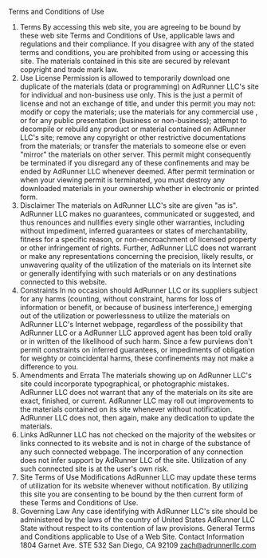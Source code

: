 Terms and Conditions of Use
1. Terms
By accessing this web site, you are agreeing to be bound by these web site Terms and Conditions of Use, applicable laws and regulations and their compliance. If you disagree with any of the stated terms and conditions, you are prohibited from using or accessing this site. The materials contained in this site are secured by relevant copyright and trade mark law.
2. Use License
Permission is allowed to temporarily download one duplicate of the materials (data or programming) on AdRunner LLC's site for individual and non-business use only. This is the just a permit of license and not an exchange of title, and under this permit you may not:
modify or copy the materials;
use the materials for any commercial use , or for any public presentation (business or non-business);
attempt to decompile or rebuild any product or material contained on AdRunner LLC's site;
remove any copyright or other restrictive documentations from the materials; or
transfer the materials to someone else or even "mirror" the materials on other server.
This permit might consequently be terminated if you disregard any of these confinements and may be ended by AdRunner LLC whenever deemed. After permit termination or when your viewing permit is terminated, you must destroy any downloaded materials in your ownership whether in electronic or printed form.
3. Disclaimer
The materials on AdRunner LLC's site are given "as is". AdRunner LLC makes no guarantees, communicated or suggested, and thus renounces and nullifies every single other warranties, including without impediment, inferred guarantees or states of merchantability, fitness for a specific reason, or non-encroachment of licensed property or other infringement of rights. Further, AdRunner LLC does not warrant or make any representations concerning the precision, likely results, or unwavering quality of the utilization of the materials on its Internet site or generally identifying with such materials or on any destinations connected to this website.
4. Constraints
In no occasion should AdRunner LLC or its suppliers subject for any harms (counting, without constraint, harms for loss of information or benefit, or because of business interference,) emerging out of the utilization or powerlessness to utilize the materials on AdRunner LLC's Internet webpage, regardless of the possibility that AdRunner LLC or a AdRunner LLC approved agent has been told orally or in written of the likelihood of such harm. Since a few purviews don't permit constraints on inferred guarantees, or impediments of obligation for weighty or coincidental harms, these confinements may not make a difference to you.
5. Amendments and Errata
The materials showing up on AdRunner LLC's site could incorporate typographical, or photographic mistakes. AdRunner LLC does not warrant that any of the materials on its site are exact, finished, or current. AdRunner LLC may roll out improvements to the materials contained on its site whenever without notification. AdRunner LLC does not, then again, make any dedication to update the materials.
6. Links
AdRunner LLC has not checked on the majority of the websites or links connected to its website and is not in charge of the substance of any such connected webpage. The incorporation of any connection does not infer support by AdRunner LLC of the site. Utilization of any such connected site is at the user's own risk.
7. Site Terms of Use Modifications
AdRunner LLC may update these terms of utilization for its website whenever without notification. By utilizing this site you are consenting to be bound by the then current form of these Terms and Conditions of Use.
8. Governing Law
Any case identifying with AdRunner LLC's site should be administered by the laws of the country of United States AdRunner LLC State without respect to its contention of law provisions.
General Terms and Conditions applicable to Use of a Web Site.
Contact Information
1804 Garnet Ave. STE 532
San Diego, CA 92109 zach@adrunnerllc.com
